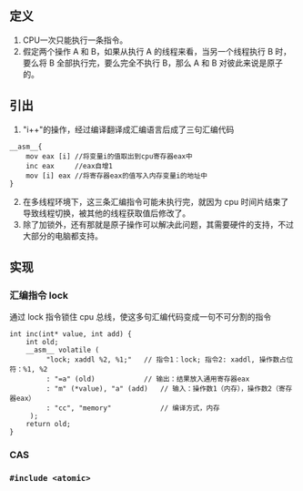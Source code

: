 ## 定义
1. CPU一次只能执行一条指令。
2. 假定两个操作 A 和 B，如果从执行 A 的线程来看，当另一个线程执行 B 时，要么将 B 全部执行完，要么完全不执行 B，那么 A 和 B 对彼此来说是原子的。
## 引出
1. "i++"的操作，经过编译翻译成汇编语言后成了三句汇编代码
```
__asm__{
    mov eax [i]	//将变量i的值取出到cpu寄存器eax中
    inc eax		//eax自增1
    mov [i] eax	//将寄存器eax的值写入内存变量i的地址中
}
```
2. 在多线程环境下，这三条汇编指令可能未执行完，就因为 cpu 时间片结束了导致线程切换，被其他的线程获取值后修改了。
3. 除了加锁外，还有那就是原子操作可以解决此问题，其需要硬件的支持，不过大部分的电脑都支持。

## 实现
### 汇编指令 lock
通过 lock 指令锁住 cpu 总线，使这多句汇编代码变成一句不可分割的指令
```
int inc(int* value, int add) {
	int old;
    __asm__ volatile (
         "lock; xaddl %2, %1;"   // 指令1：lock; 指令2: xaddl, 操作数占位符：%1, %2
         : "=a" (old)            // 输出：结果放入通用寄存器eax
         : "m" (*value), "a" (add)   // 输入：操作数1（内存），操作数2（寄存器eax）
         : "cc", "memory"            // 编译方式，内存
     );
    return old;
}
```
### CAS

### `#include <atomic>`